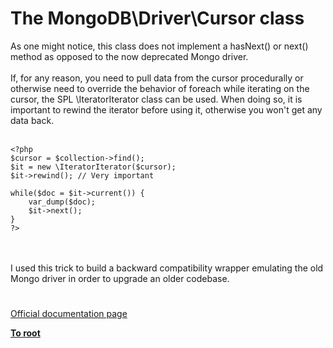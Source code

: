 # The MongoDB\Driver\Cursor class



As one might notice, this class does not implement a hasNext() or next() method as opposed to the now deprecated Mongo driver.<br><br>If, for any reason, you need to pull data from the cursor procedurally or otherwise need to override the behavior of foreach while iterating on the cursor, the SPL \IteratorIterator class can be used. When doing so, it is important to rewind the iterator before using it, otherwise you won&apos;t get any data back.<br><br>

```
<?php
$cursor = $collection->find();
$it = new \IteratorIterator($cursor);
$it->rewind(); // Very important

while($doc = $it->current()) {
    var_dump($doc);
    $it->next();
}
?>
```
<br><br>I used this trick to build a backward compatibility wrapper emulating the old Mongo driver in order to upgrade an older codebase.  

#

[Official documentation page](https://www.php.net/manual/en/class.mongodb-driver-cursor.php)

**[To root](/README.md)**